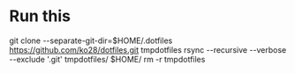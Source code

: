 # Run this 
git clone --separate-git-dir=$HOME/.dotfiles https://github.com/ko28/dotfiles.git tmpdotfiles
rsync --recursive --verbose --exclude '.git' tmpdotfiles/ $HOME/
rm -r tmpdotfiles

